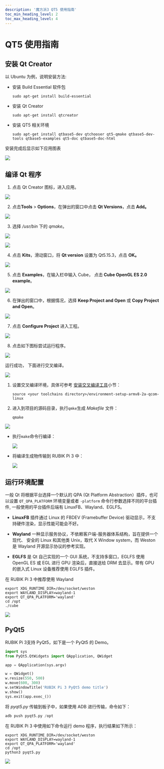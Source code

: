 ```yaml
---
description: '魔方派3 QT5 使用指南'
toc_min_heading_level: 2
toc_max_heading_level: 4
---
```


# QT5 使用指南

## 安装 Qt Creator

以 Ubuntu 为例，说明安装方法:

* 安装 Build Essential 软件包

  ```shell
  sudo apt-get install build-essential
  ```

* 安装 Qt Creator

  ```shell
  sudo apt-get install qtcreator
  ```

* 安装 QT5 相关环境

  ```shell
  sudo apt-get install qtbase5-dev qtchooser qt5-qmake qtbase5-dev-tools qtbase5-examples qt5-doc qtbase5-doc-html
  ```

安装完成后显示如下应用图表

![](images/image-199.jpg)

## 编译 Qt 程序

1. 点击 Qt Creator 图标，进入应用。

![](images/image-198.jpg)

2. 点击**Tools** >**&#x20;Options**，在弹出的窗口中点击 **Qt Versions**，点&#x51FB;**&#x20;Add。**

![](images/image-197.jpg)

3. 选择 */usr/bin* 下的 *qmake*。

  ![](images/image-196.jpg)

![](images/image-194.jpg)

4. 点击 **Kits**，滑动窗口，将 **Qt version** 设置为 Qt5.15.3，点击 **OK。**

![](images/image-195.jpg)

5. 点击 **Examples**，在输入栏中输入 Cube， 点&#x51FB;**&#x20;Cube OpenGL ES 2.0 example**。

  ![](images/image-215.jpg)

6. 在弹出的窗口中，根据情况，选择 **Keep Project and Open&#x20;**&#x6216; **Copy Project and Open**。

![](images/image-218.jpg)

7. 点击 **Configure Project** 进入工程。

  ![](images/image-217.jpg)

8. 点击如下图标尝试运行程序。

  ![](images/image-216.jpg)

  运行成功， 下面进行交叉编译。

![](images/image-214.jpg)

1. 设置交叉编译环境，具体可参考 [安装交叉编译工具](./1.get-started.md#installcrosstool)小节：

   ```shell
   source <your toolchains directory>/environment-setup-armv8-2a-qcom-linux
   ```

2. 进入到项目的源码目录，执行`qmke`生成 *Makefile&#x20;*&#x6587;件：

   ```shell
   qmake
   ```

![](images/image-213.jpg)

* 执行`make`命令行编译：

  ![](images/image-212.jpg)

* 将编译生成物传输到 RUBIK Pi 3 中：

  ![](images/image-208.jpg)

## 运行环境配置

一般 Qt 将根据平台选择一个默认的 QPA (Qt Platform Abstraction）插件，也可以设置 `QT_QPA_PLATFORM` 环境变量或者 `-platform` 命令行参数选择不同的平台插件, 一般使用的平台插件后端有 LinuxFB、Wayland、EGLFS。

* **LinuxFB**
  &#x20;插件通过 Linux 的 FBDEV (Framebuffer Device) 驱动显示，不支持硬件渲染，显示性能可能会不好。

* **Wayland**
  一种显示服务协议，不依赖客户端-服务器体系结构，旨在提供一个现代、 安全的 Linux 和其他类 Unix，取代 X Window system，而 Weston 是 Wayland 开源显示协议的参考实现。

* **EGLFS**
  是 Qt 自己实现的一个 GUI 系统，不支持多窗口，EGLFS 使用 OpenGL ES 或 EGL 进行 GPU 渲染后，直接送给 DRM 去显示。带有 GPU 的嵌入式 Linux 设备推荐使用 EGLFS 插件。

在 RUBIK Pi 3 中推荐使用 Wayland

```shell
export XDG_RUNTIME_DIR=/dev/socket/weston
export WAYLAND_DISPLAY=wayland-1
export QT_QPA_PLATFORM='wayland'
cd /opt
./cube 
```

![](images/image-211.jpg)

## PyQt5

RUBIK Pi 3支持 PyQt5，如下是一个 PyQt5 的 Demo。

```python
import sys
from PyQt5.QtWidgets import QApplication, QWidget

app = QApplication(sys.argv)

w = QWidget()
w.resize(550, 500)
w.move(600, 300)
w.setWindowTitle('RUBIK Pi 3 PyQt5 demo title')
w.show()
sys.exit(app.exec_())
```

将 *pyqt5.py&#x20;*&#x4F20;输到板子中，如果使用 ADB 进行传输，命令如下：

```python
adb push pyqt5.py /opt
```

在 RUBIK Pi 3 中使用如下命令运行 demo 程序，执行结果如下所示：

```shell
export XDG_RUNTIME_DIR=/dev/socket/weston
export WAYLAND_DISPLAY=wayland-1
export QT_QPA_PLATFORM='wayland'
cd /opt
python3 pyqt5.py
```

![](images/wayland-screenshot-1970-01-01_00-20-45.jpg)